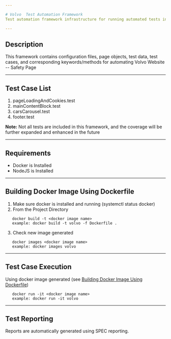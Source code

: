 ```yaml
---

# Volvo  Test Automation Framework 
Test automation framework infrastructure for running automated tests in Volvo Website -- Safety Page

---
```


## Description
This framework contains configuration files, page objects, test data, test cases, and corresponding keywords/methods for automating Volvo Website -- Safety Page

---

## Test Case List
   1. pageLoadingAndCookies.test
   2. mainContentBlock.test
   3. carsCarousel.test
   4. footer.test

**Note:** Not all tests are included in this framework, and the coverage will be further expanded and enhanced in the future

---

## Requirements
* Docker is Installed
* NodeJS is Installed

---

## Building Docker Image Using Dockerfile
   1. Make sure docker is installed and running (systemctl status docker)
   2. From the Project Directory
```
   docker build -t <docker image name>
   example: docker build -t volvo -f Dockerfile .
```
   3. Check new image generated
```
   docker images <docker image name>
   example: docker images volvo
```

---

## Test Case Execution
   Using docker image generated (see [Building Docker Image Using Dockerfile](#building-docker-image-using-dockerfile))
```
   docker run -it <docker image name>
   example: docker run -it volvo
```   
   
---

## Test Reporting
Reports are automatically generated using SPEC reporting.

